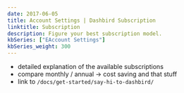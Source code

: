 ```yaml
---
date: 2017-06-05
title: Account Settings | Dashbird Subscription
linktitle: Subscription
description: Figure your best subscription model.
kbSeries: ["EAccount Settings"]
kbSeries_weight: 300
---
```


- detailed explanation of the available subscriptions
- compare monthly / annual -> cost saving and that stuff
- link to `/docs/get-started/say-hi-to-dashbird/`
